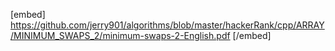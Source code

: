 [embed] https://github.com/jerry901/algorithms/blob/master/hackerRank/cpp/ARRAY/MINIMUM_SWAPS_2/minimum-swaps-2-English.pdf [/embed]
